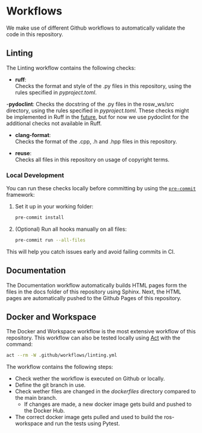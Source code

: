 <!--
SPDX-FileCopyrightText: Alliander N. V.

SPDX-License-Identifier: Apache-2.0
-->

# Workflows

We make use of different Github workflows to automatically validate the code in this repository.

## Linting

The Linting workflow contains the following checks:

- **ruff**:\
Checks the format and style of the .py files in this repository, using the rules specified in *pyproject.toml*.

-**pydoclint**\:
Checks the docstring of the .py files in the rosw_ws/src directory, using the rules specified in *pyproject.toml*. These checks might be implemented in Ruff in the [future](https://github.com/astral-sh/ruff/issues/12434), but for now we use pydoclint for the additional checks not available in Ruff.

- **clang-format**:\
Checks the format of the .cpp, .h and .hpp files in this repository.

- **reuse**:\
Checks all files in this repository on usage of copyright terms.

### Local Development

You can run these checks locally before committing by using the [`pre-commit`](https://pre-commit.com/) framework:

1. Set it up in your working folder:

   ```bash
   pre-commit install
   ```

2. (Optional) Run all hooks manually on all files:

   ```bash
   pre-commit run --all-files
   ```

This will help you catch issues early and avoid failing commits in CI.

## Documentation

The Documentation workflow automatically builds HTML pages form the files in the docs folder of this repository using Sphinx. Next, the HTML pages are automatically pushed to the Github Pages of this repository.

## Docker and Workspace

The Docker and Workspace workflow is the most extensive workflow of this repository. This workflow can also be tested locally using [Act](https://github.com/nektos/act) with the command:

```bash
act --rm -W .github/workflows/linting.yml
```

The workflow contains the following steps:

- Check wether the workflow is executed on Github or locally.
- Define the git branch in use.
- Check wether files are changed in the *dockerfiles* directory compared to the main branch.
  - If changes are made, a new docker image gets build and pushed to the Docker Hub.
- The correct docker image gets pulled and used to build the ros-workspace and run the tests using Pytest.
